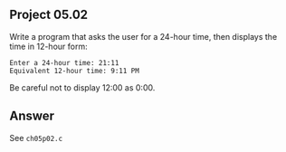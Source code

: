 ## Project 05.02
Write a program that asks the user for a 24-hour time, then displays the time in 12-hour form:
```
Enter a 24-hour time: 21:11
Equivalent 12-hour time: 9:11 PM
```
Be careful not to display 12:00 as 0:00.

## Answer
See ```ch05p02.c```
